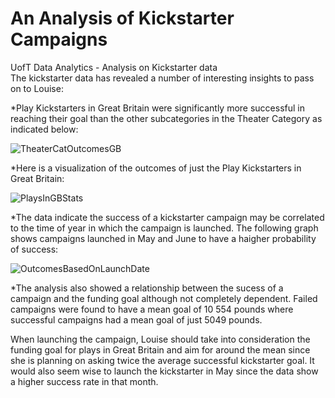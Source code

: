 # An Analysis of Kickstarter Campaigns
UofT Data Analytics - Analysis on Kickstarter data  
The kickstarter data has revealed a number of interesting insights to pass on to Louise:

*Play Kickstarters in Great Britain were significantly more successful in reaching their goal than the other subcategories in the Theater Category as indicated below:

![TheaterCatOutcomesGB](https://github.com/blocrunx/kickstarter-analysis/tree/master/img/TheaterCatOutcomesGB.png)

*Here is a visualization of the outcomes of just the Play Kickstarters in Great Britain: 

![PlaysInGBStats](https://github.com/blocrunx/kickstarter-analysis/tree/master/img/PlaysInGBStats.png)

*The data indicate the success of a kickstarter campaign may be correlated to the time of year in which the campaign is launched. The following graph shows campaigns launched in May and June to have a haigher probability of success:

![OutcomesBasedOnLaunchDate](https://github.com/blocrunx/kickstarter-analysis/tree/master/img/OutcomesBasedOnLaunchDateA.png)

*The analysis also showed a relationship between the sucess of a campaign and the funding goal although not completely dependent. Failed campaigns were found to have a mean goal of 10 554 pounds where successful campaigns had a mean goal of just 5049 pounds.

When launching the campaign, Louise should take into consideration the funding goal for plays in Great Britain and aim for around the mean since she is planning on asking twice the average successful kickstarter goal. It would also seem wise to launch the kickstarter in May since the data show a higher success rate in that month.

